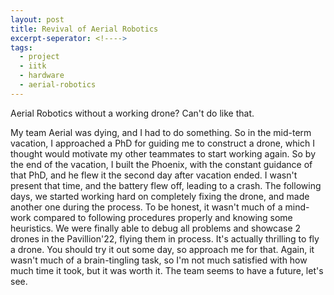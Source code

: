 ```yaml
---
layout: post
title: Revival of Aerial Robotics
excerpt-seperator: <!---->
tags:
  - project
  - iitk
  - hardware
  - aerial-robotics
---
```


Aerial Robotics without a working drone? Can't do like that.

<!---->

My team Aerial was dying, and I had to do something. So in the mid-term vacation, I approached a PhD for guiding me to construct a drone, which I thought would motivate my other teammates to start working again. So by the end of the vacation, I built the Phoenix, with the constant guidance of that PhD, and he flew it the second day after vacation ended. I wasn't present that time, and the battery flew off, leading to a crash. The following days, we started working hard on completely fixing the drone, and made another one during the process. To be honest, it wasn't much of a mind-work compared to following procedures properly and knowing some heuristics. We were finally able to debug all problems and showcase 2 drones in the Pavillion'22, flying them in process. It's actually thrilling to fly a drone. You should try it out some day, so approach me for that. Again, it wasn't much of a brain-tingling task, so I'm not much satisfied with how much time it took, but it was worth it. The team seems to have a future, let's see.
